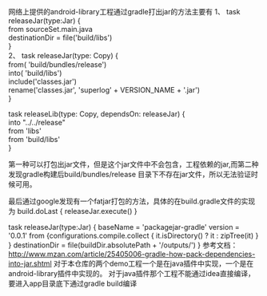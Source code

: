 网络上提供的android-library工程通过gradle打出jar的方法主要有
1、
task releaseJar(type:Jar) {  
    from sourceSet.main.java  
    destinationDir = file('build/libs')  
}  
2、
task releaseJar(type: Copy) {  
    from( 'build/bundles/release')  
    into( 'build/libs')  
    include('classes.jar')  
    rename('classes.jar', 'superlog' + VERSION_NAME + '.jar')  
}  
  
task releaseLib(type: Copy, dependsOn: releaseJar) {  
    into "../../release"  
    from 'libs'  
    from 'build/libs'  
}  

第一种可以打包出jar文件，但是这个jar文件中不会包含，工程依赖的jar,而第二种发现gradle构建后build/bundles/release
目录下不存在jar文件，所以无法验证时候可用。

最后通过google发现有一个fatjar打包的方法，具体的在build.gradle文件的实现为
build.doLast {
    releaseJar.execute()
}

task releaseJar(type:Jar) {
    baseName = 'packagejar-gradle'
    version =  '0.0.1'
    from {configurations.compile.collect { it.isDirectory() ? it : zipTree(it) } }
    destinationDir = file(buildDir.absolutePath + '/outputs/')
}
参考文档：http://www.mzan.com/article/25405006-gradle-how-pack-dependencies-into-jar.shtml
对于本仓库的两个demo工程一个是在java插件中实现，一个是在android-library插件中实现的。
对于java插件那个工程不能通过idea直接编译，要进入app目录底下通过gradle build编译